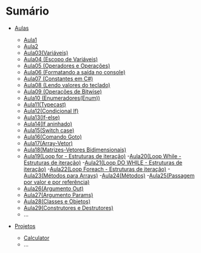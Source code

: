 # Sumário

- [Aulas](https://github.com/igorbeckt/Back-end/tree/main/C%23/Aulas)
    - [Aula1](https://github.com/igorbeckt/Back-end/tree/main/C%23/Aulas/Aula01)
    - [Aula2](https://github.com/igorbeckt/Back-end/tree/main/C%23/Aulas/Aula02)
    - [ Aula03(Variáveis)](https://github.com/igorbeckt/Back-end/tree/main/C%23/Aulas/Aula03%20(Vari%C3%A1veis))
    - [Aula04 (Escopo de Variáveis)](https://github.com/igorbeckt/Back-end/tree/main/C%23/Aulas/Aula04%20(Escopo%20de%20Vari%C3%A1veis))
    - [Aula05 (Operadores e Operações)](https://github.com/igorbeckt/Back-end/tree/main/C%23/Aulas/Aula05%20(Operadores%20e%20Opera%C3%A7%C3%B5es))
    - [Aula06 (Formatando a saída no console)](https://github.com/igorbeckt/Back-end/tree/main/C%23/Aulas/Aula06%20(Formatando%20a%20sa%C3%ADda%20no%20console))
    - [Aula07 (Constantes em C#)](https://github.com/igorbeckt/Back-end/tree/main/C%23/Aulas/Aula07%20(Constantes%20em%20C%23))
    - [Aula08 (Lendo valores do teclado)](https://github.com/igorbeckt/Back-end/tree/main/C%23/Aulas/Aula08%20(Lendo%20valores%20do%20teclado))
    - [Aula09 (Operações de Bitwise)](https://github.com/igorbeckt/Back-end/tree/main/C%23/Aulas/Aula09%20(Opera%C3%A7%C3%B5es%20de%20Bitwise))
    - [Aula10 (Enumeradores(Enum))](https://github.com/igorbeckt/Back-end/tree/main/C%23/Aulas/Aula10%20(Enumeradores(Enum)))
    - [Aula11(Typecast)](https://github.com/igorbeckt/Back-end/tree/main/C%23/Aulas/Aula11(Typecast))
    - [Aula12(Condicional If)](https://github.com/igorbeckt/Back-end/tree/main/C%23/Aulas/Aula12(Condicional%20If))
    - [Aula13(If-else)](https://github.com/igorbeckt/Back-end/tree/main/C%23/Aulas/Aula13(If-else))
    - [Aula14(If aninhado)](https://github.com/igorbeckt/Back-end/tree/main/C%23/Aulas/Aula14(If%20aninhado))
    - [Aula15(Switch case)](https://github.com/igorbeckt/Back-end/tree/main/C%23/Aulas/Aula15(Switch%20case))
    - [Aula16(Comando Goto)](https://github.com/igorbeckt/Back-end/tree/main/C%23/Aulas/Aula16(Comando%20Goto))
    - [Aula17(Array-Vetor)](https://github.com/igorbeckt/Back-end/tree/main/C%23/Aulas/Aula17(Array-Vetor))
    - [Aula18(Matrizes-Vetores Bidimensionais)](https://github.com/igorbeckt/Back-end/tree/main/C%23/Aulas/Aula18(Matrizes-Vetores%20Bidimensionais))
    - [Aula19(Loop for - Estruturas de iteração)](https://github.com/igorbeckt/Back-end/tree/main/C%23/Aulas/Aula19(Loop%20for%20-%20Estruturas%20de%20itera%C3%A7%C3%A3o))
    -[Aula20(Loop While - Estruturas de iteração)](https://github.com/igorbeckt/Back-end/tree/main/C%23/Aulas/Aula20(Loop%20While%20-%20Estruturas%20de%20itera%C3%A7%C3%A3o))
    -[Aula21(Loop DO WHILE - Estruturas de iteração)](https://github.com/igorbeckt/Back-end/tree/main/C%23/Aulas/Aula21(Loop%20DO%20WHILE%20-%20Estruturas%20de%20itera%C3%A7%C3%A3o))
    -[Aula22(Loop Foreach - Estruturas de iteração)](https://github.com/igorbeckt/Back-end/tree/main/C%23/Aulas/Aula22(Loop%20Foreach%20-%20Estruturas%20de%20itera%C3%A7%C3%A3o))
    -[Aula23(Métodos para Arrays)](https://github.com/igorbeckt/Back-end/tree/main/C%23/Aulas/Aula23(M%C3%A9todos%20para%20Arrays))
    -[Aula24(Métodos)](https://github.com/igorbeckt/Back-end/tree/main/C%23/Aulas/Aula24(M%C3%A9todos))
    -[Aula25(Passagem por valor e por referência)](https://github.com/igorbeckt/Back-end/tree/main/C%23/Aulas/Aula25(Passagem%20por%20valor%20e%20por%20refer%C3%AAncia))
    - [Aula26(Argumento Out)](https://github.com/igorbeckt/Back-end/tree/main/C%23/Aulas/Aula26(Argumento%20Out))
    - [Aula27(Argumento Params)](https://github.com/igorbeckt/Back-end/tree/main/C%23/Aulas/Aula27(Argumento%20Params))
    - [Aula28(Classes e Objetos)](https://github.com/igorbeckt/Back-end/tree/main/C%23/Aulas/Aula28(Classes%20e%20Objetos))
    - [Aula29(Construtores e Destrutores)](https://github.com/igorbeckt/Back-end/tree/main/C%23/Aulas/Aula29(Construtores%20e%20Destrutores))
    - ...
    
- [Projetos](https://github.com/igorbeckt/Back-end/tree/main/C%23/Projetos/Calculator)
    - [Calculator](https://github.com/igorbeckt/Back-end/tree/main/C%23/Projetos/Calculator)
    - ...


